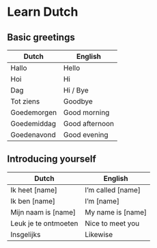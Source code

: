 # Learn Dutch

## Basic greetings

| Dutch | English |
| ----- | ------- |
| Hallo | Hello |
| Hoi | Hi |
| Dag | Hi / Bye |
| Tot ziens | Goodbye |
| Goedemorgen | Good morning |
| Goedemiddag | Good afternoon |
| Goedenavond | Good evening |

## Introducing yourself

| Dutch | English |
| ----- | ------- |
| Ik heet [name] | I’m called [name] |
| Ik ben [name] | I’m [name] |
| Mijn naam is [name] | My name is [name] |
| Leuk je te ontmoeten | Nice to meet you |
| Insgelijks | Likewise |
